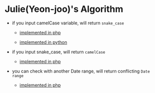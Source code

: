 # Julie(Yeon-joo)'s Algorithm 

- if you input camelCase variable, will return `snake_case`

	- [implemented in php](https://github.com/julie-oh/Algorithm_of_Julie/blob/master/php/underbarCase.php)
	
	- [implemented in python](https://github.com/julie-oh/Algorithm_of_Julie/blob/master/python/camelCase.py)

- if you input snake_case, will return `camelCase`

	- [implemented in php](https://github.com/julie-oh/Algorithm_of_Julie/blob/master/php/camelCase.php)

- you can check with another Date range, will return conflicting `Date range` 

	- [implemented in php](https://github.com/julie-oh/Algorithm_of_Julie/blob/master/php/getConflictDateRange.php)
